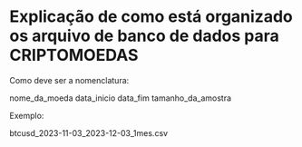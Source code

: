 # Explicação de como está organizado os arquivo de banco de dados para CRIPTOMOEDAS


Como deve ser a nomenclatura:

nome_da_moeda
data_inicio
data_fim
tamanho_da_amostra

Exemplo:

btcusd_2023-11-03_2023-12-03_1mes.csv